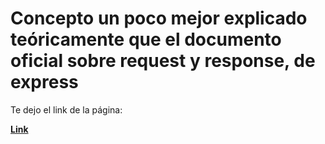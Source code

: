
# Concepto un poco mejor explicado teóricamente que el documento oficial sobre request y response, de express


Te dejo el link de la página:

[**Link**](https://www.solvetic.com/tutoriales/article/1543-objeto-request-en-expressjs/)
